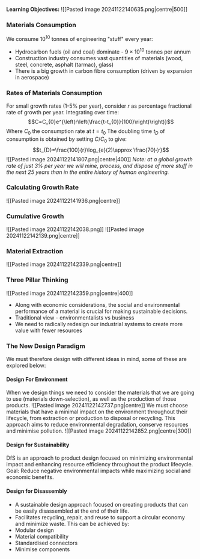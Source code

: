 **Learning Objectives:**
![[Pasted image 20241122140635.png|centre|500]]
### Materials Consumption
We consume $10^{10}$ tonnes of engineering "stuff" every year:
- Hydrocarbon fuels (oil and coal) dominate - $9\times 10^{10}$ tonnes per annum
- Construction industry consumes vast quantities of materials (wood, steel, concrete, asphalt (tarmac), glass)
- There is a big growth in carbon fibre consumption (driven by expansion in aerospace)
### Rates of Materials Consumption
For small growth rates (1-5% per year), consider $r$ as percentage fractional rate of growth per year.
Integrating over time:
$$C=C_{0}e^{\left(r\left(\frac{t-t_{0}}{100}\right)\right)}$$
Where $C_{0}$ the consumption rate at $t=t_{0}$
The doubling time $t_{D}$ of consumption is obtained by setting $C/C_{0}$ to give:
$$t_{D}=\frac{100}{r}\log_{e}(2)\approx \frac{70}{r}$$
![[Pasted image 20241122141807.png|centre|400]]
*Note: at a global growth rate of just 3% per year we will mine, process, and dispose of more stuff in the next 25 years than in the entire history of human engineering.*
### Calculating Growth Rate
![[Pasted image 20241122141936.png|centre]]
### Cumulative Growth
![[Pasted image 20241122142038.png]]
![[Pasted image 20241122142139.png|centre]]
### Material Extraction
![[Pasted image 20241122142339.png|centre]]
### Three Pillar Thinking
![[Pasted image 20241122142359.png|centre|400]]
- Along with economic considerations, the social and environmental performance of a material is crucial for making sustainable decisions.
- Traditional view - environmentalists vs business
- We need to radically redesign our industrial systems to create more value with fewer resources
### The New Design Paradigm
We must therefore design with different ideas in mind, some of these are explored below:
#### Design For Environment
When we design things we need to consider the materials that we are going to use (materials down-selection), as well as the production of those products.
![[Pasted image 20241122142737.png|centre]]
We must choose materials that have a minimal impact on the environment throughout their lifecycle, from extraction or production to disposal or recycling.
This approach aims to reduce environmental degradation, conserve resources and minimise pollution.
![[Pasted image 20241122142852.png|centre|300]]
#### Design for Sustainability
DfS is an approach to product design focused on minimizing environmental impact and enhancing resource efficiency throughout the product lifecycle. Goal: Reduce negative environmental impacts while maximizing social and economic benefits.
#### Design for Disassembly
- A sustainable design approach focused on creating products that can be easily disassembled at the end of their life. 
- Facilitates recycling, repair, and reuse to support a circular economy and minimize waste.
This can be achieved by:
- Modular design
- Material compatibility
- Standardised connectors
- Minimise components
